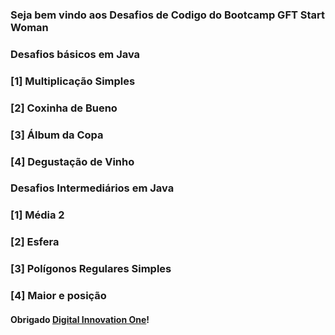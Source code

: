 ### Seja bem vindo aos Desafios de Codigo do Bootcamp GFT Start Woman

### Desafios básicos em Java

### [1] Multiplicação Simples

### [2] Coxinha de Bueno

### [3] Álbum da Copa

### [4] Degustação de Vinho

### Desafios Intermediários em Java

### [1] Média 2

### [2] Esfera

### [3] Polígonos Regulares Simples

### [4] Maior e posição

#### Obrigado [Digital Innovation One](https://dio.me/sign-up?ref=WDIQVSHDCK)!

